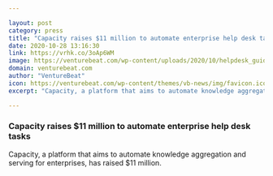 ```yaml
---

layout: post
category: press
title: "Capacity raises $11 million to automate enterprise help desk tasks"
date: 2020-10-28 13:16:30
link: https://vrhk.co/3oAp6WM
image: https://venturebeat.com/wp-content/uploads/2020/10/helpdesk_guideheader-e1603737084134.png?w=1200&strip=all
domain: venturebeat.com
author: "VentureBeat"
icon: https://venturebeat.com/wp-content/themes/vb-news/img/favicon.ico
excerpt: "Capacity, a platform that aims to automate knowledge aggregation and serving for enterprises, has raised $11 million."

---
```


### Capacity raises $11 million to automate enterprise help desk tasks

Capacity, a platform that aims to automate knowledge aggregation and serving for enterprises, has raised $11 million.